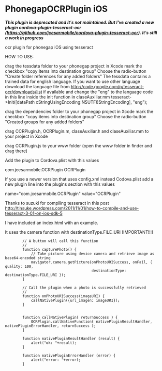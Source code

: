  PhonegapOCRPlugin iOS
=================

***This plugin is deprecated and it's not maintained. But I've created a new plugin cordova-plugin-tesseract-ocr (https://github.com/jcesarmobile/cordova-plugin-tesseract-ocr). It's still a work in progress***

ocr plugin for phonegap iOS using tesseract

HOW TO USE:

drag the tessdata folder to your phonegap project in Xcode
mark the checkbox "copy items into destination group"
Choose the radio-button "Create folder references for any added folders"
The tessdata contains a trained data for english language. 
If you want to use other language download the language file from http://code.google.com/p/tesseract-ocr/downloads/list if available and change the "eng"
to the language code in this line inside the init function in claseAuxiliar.mm
tesseract->Init([dataPath cStringUsingEncoding:NSUTF8StringEncoding], "eng");

drag the dependencies folder to your phonegap project in Xcode
mark the checkbox "copy items into destination group"
Choose the radio-button "Created groups for any added folders" 

drag OCRPlugin.h, OCRPlugin.m, claseAuxiliar.h and claseAuxiliar.mm to your project in Xcode

drag OCRPlugin.js to your www folder (open the www folder in finder and drag there)

Add the plugin to Cordova.plist with this values

com.jcesarmobile.OCRPlugin   OCRPlugin

If you use a newer version that uses config.xml instead Codova.plist add a new plugin line into the plugins section with this values


name="com.jcesarmobile.OCRPlugin" value="OCRPlugin"




Thanks to suzuki for compiling tesseract in this post
http://tinsuke.wordpress.com/2011/11/01/how-to-compile-and-use-tesseract-3-01-on-ios-sdk-5

I have included an index.html with an example.

It uses the camera function with destinationType.FILE_URI (IMPORTANT!!!)


            // A button will call this function
            //
            function capturePhoto() {
                // Take picture using device camera and retrieve image as base64-encoded string
                navigator.camera.getPicture(onPhotoURISuccess, onFail, { quality: 100,
                                            destinationType: destinationType.FILE_URI });
            }
            
            // Call the plugin when a photo is successfully retrieved
            //
            function onPhotoURISuccess(imageURI) {
                callNativePlugin({url_imagen: imageURI});
            }
            

            function callNativePlugin( returnSuccess ) { 
                OCRPlugin.callNativeFunction( nativePluginResultHandler, nativePluginErrorHandler, returnSuccess ); 
            } 
            
            function nativePluginResultHandler (result) { 
                alert("ok: "+result);
            } 
            
            function nativePluginErrorHandler (error) { 
                alert("error: "+error);
            }



